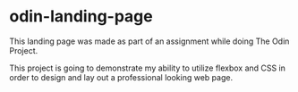 # odin-landing-page

This landing page was made as part of an assignment while doing The Odin Project.

This project is going to demonstrate my ability to utilize flexbox and CSS in order to design and lay out a professional looking web page.